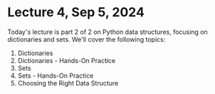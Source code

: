 # Lecture 4, Sep 5, 2024

Today's lecture is part 2 of 2 on Python data structures, focusing on dictionaries and sets.  We'll cover the following topics:

1. Dictionaries
2. Dictionaries - Hands-On Practice
3. Sets
4. Sets - Hands-On Practice
5. Choosing the Right Data Structure